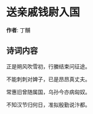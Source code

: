 # 送亲戚钱尉入国

**作者**: 丁黼

## 诗词内容

正是朔风吹雪初，行縢结束问征途。

不能刺刺对婢子，已是昂昂真丈夫。

常惠旧曾随属国，乌孙今亦病匈奴。

不知汉节归何日，准拟殷勤说汴都。


